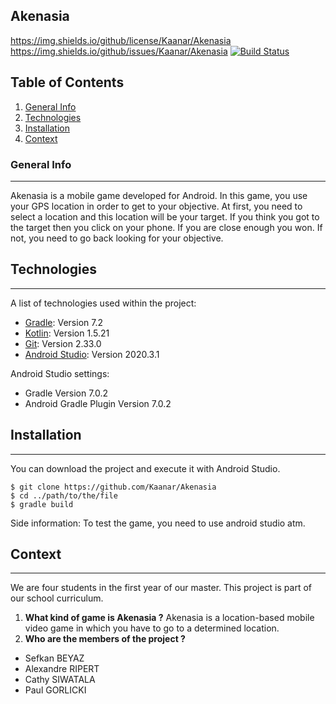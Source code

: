## Akenasia
https://img.shields.io/github/license/Kaanar/Akenasia
https://img.shields.io/github/issues/Kaanar/Akenasia
[![Build Status](https://app.travis-ci.com/Kaanar/Akenasia.svg?branch=develop)](https://app.travis-ci.com/Kaanar/Akenasia)

## Table of Contents
1. [General Info](#general-info)
2. [Technologies](#technologies)
3. [Installation](#installation)
4. [Context](#context)
### General Info
***
Akenasia is a mobile game developed for Android. In this game, you use your GPS location in order to get to your objective. At first, you need to select a location and this location will be your target. If you think you got to the target then you click on your phone. If you are close enough you won. If not, you need to go back looking for your objective.    

## Technologies
***
A list of technologies used within the project:
* [Gradle](https://gradle.org/): Version 7.2 
* [Kotlin](https://kotlinlang.org/): Version 1.5.21
* [Git](https://git-scm.com/): Version 2.33.0
* [Android Studio](https://developer.android.com/studio): Version 2020.3.1

Android Studio settings:
* Gradle Version 7.0.2
* Android Gradle Plugin Version 7.0.2

## Installation
***
You can download the project and execute it with Android Studio. 
```
$ git clone https://github.com/Kaanar/Akenasia
$ cd ../path/to/the/file
$ gradle build
```
Side information: To test the game, you need to use android studio atm.

## Context
***
We are four students in the first year of our master. This project is part of our school curriculum.


1. **What kind of game is Akenasia ?**
Akenasia is a location-based mobile video game in which you have to go to a determined location.
2. __Who are the members of the project ?__ 

* Sefkan BEYAZ
* Alexandre RIPERT
* Cathy SIWATALA
* Paul GORLICKI

